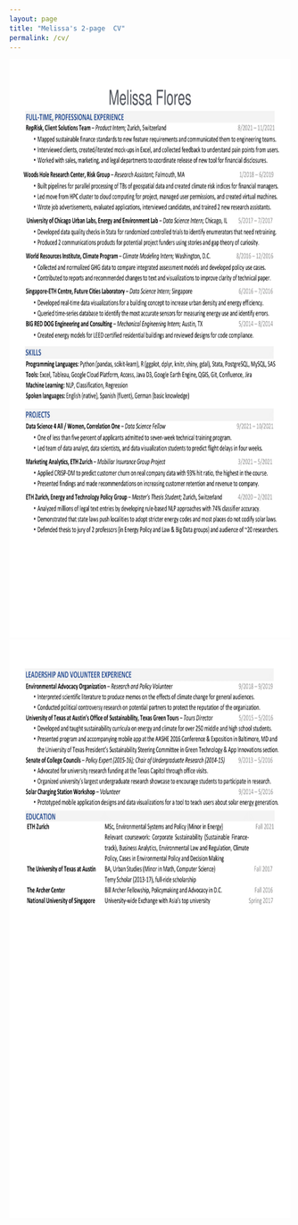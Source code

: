 ```yaml
---
layout: page
title: "Melissa's 2-page  CV"
permalink: /cv/
---
```


<img src="pdfs/MF_CV_p1.png" alt="Melissa Flores's two page CV part 1" width="800" height="1035" class="inline"/>
<img src="pdfs/MF_CV_p2.png" alt="Melissa Flores's two page CV part 2" width="800" height="1035" class="inline"/>
